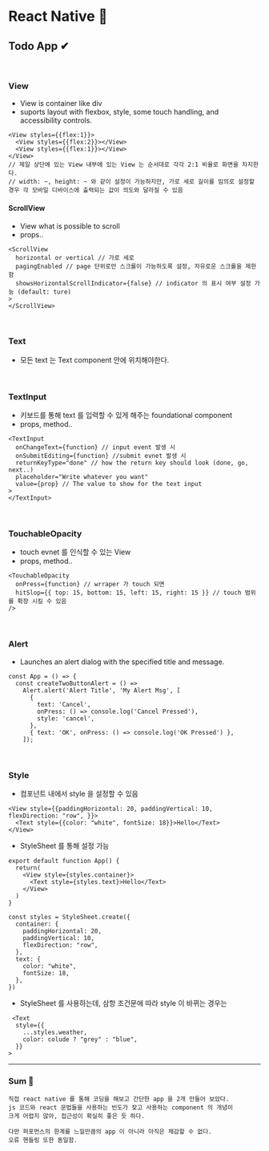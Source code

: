 React Native 📱
=============
Todo App ✔
-------------

<br/>

### View
+ View is container like div
+ suports layout with flexbox, style, some touch handling, and accessibility controls.
```
<View styles={{flex:1}}> 
  <View styles={{flex:2}}></View>
  <View styles={{flex:1}}></View>
</View>
// 제일 상단에 있는 View 내부에 있는 View 는 순서대로 각각 2:1 비율로 화면을 차지한다. 
// width: ~, height: ~ 와 같이 설정이 가능하지만, 가로 세로 길이를 임의로 설정할 경우 각 모바일 디바이스에 출력되는 값이 의도와 달라질 수 있음
```
#### ScrollView
+ View what is possible to scroll
+ props..
```
<ScrollView
  horizontal or vertical // 가로 세로
  pagingEnabled // page 단위로만 스크롤이 가능하도록 설정, 자유로운 스크롤을 제한함
  showsHorizontalScrollIndicator={false} // indicator 의 표시 여부 설정 가능 (default: ture)
>
</ScrollView>
```

</br>

### Text
+ 모든 text 는 Text component 안에 위치해야한다.

</br>

### TextInput
+ 키보드를 통해 text 를 입력할 수 있게 해주는 foundational component
+ props, method..
```
<TextInput
  onChangeText={function} // input event 발생 시
  onSubmitEditing={function} //submit evnet 발생 시
  returnKeyType="done" // how the return key should look (done, go, next..)
  placeholder="Write whatever you want"
  value={prop} // The value to show for the text input
>
</TextInput>
```

</br> 

### TouchableOpacity
+ touch evnet 를 인식할 수 있는 View
+ props, method..
```
<TouchableOpacity
  onPress={function} // wrraper 가 touch 되면 
  hitSlop={{ top: 15, bottom: 15, left: 15, right: 15 }} // touch 범위를 확장 시킬 수 있음
/>
```

</br>

### Alert
+ Launches an alert dialog with the specified title and message.
```
const App = () => {
  const createTwoButtonAlert = () =>
    Alert.alert('Alert Title', 'My Alert Msg', [
      {
        text: 'Cancel',
        onPress: () => console.log('Cancel Pressed'),
        style: 'cancel',
      },
      { text: 'OK', onPress: () => console.log('OK Pressed') },
    ]);
```

<br/>

### Style
+ 컴포넌트 내에서 style 을 설정할 수 있음
```
<View style={{paddingHorizontal: 20, paddingVertical: 10, flexDirection: "row", }}>
  <Text style={{color: "white", fontSize: 18}}>Hello</Text>
</View>
```
+ StyleSheet 를 통해 설정 가능
```
export default function App() {
  return(
    <View style={styles.container}>
      <Text style={styles.text}>Hello</Text>
    </View>
  )
}

const styles = StyleSheet.create({
  container: {
    paddingHorizontal: 20,
    paddingVertical: 10,
    flexDirection: "row",
  },
  text: {
    color: "white",
    fontSize: 18,
  },
})
```
+ StyleSheet 를 사용하는데, 삼항 조건문에 따라 style 이 바뀌는 경우는
```
 <Text
  style={{
    ...styles.weather,
    color: colude ? "grey" : "blue",
  }}
>
```

<hr/>

### Sum 📖
```
직접 react native 를 통해 코딩을 해보고 간단한 app 을 2개 만들어 보았다. 
js 코드와 react 문법들을 사용하는 빈도가 잦고 사용하는 component 의 개념이 
크게 어렵지 않아, 접근성이 확실히 좋은 듯 하다.

다만 퍼포먼스의 한계를 느낄만큼의 app 이 아니라 아직은 체감할 수 없다.
오류 핸들링 또한 동일함.
```
